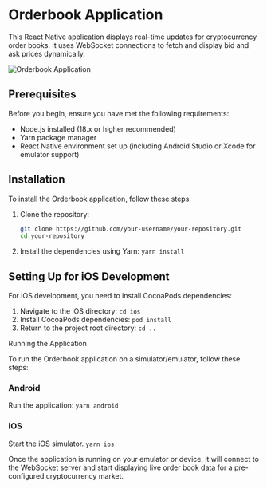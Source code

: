 # Orderbook Application

This React Native application displays real-time updates for cryptocurrency order books. It uses WebSocket connections to fetch and display bid and ask prices dynamically.

![Orderbook Application]('https://raw.githubusercontent.com/timomak/OrderbookApp/main/app-screenshot.png')

## Prerequisites

Before you begin, ensure you have met the following requirements:
- Node.js installed (18.x or higher recommended)
- Yarn package manager
- React Native environment set up (including Android Studio or Xcode for emulator support)

## Installation

To install the Orderbook application, follow these steps:

1. Clone the repository:
   ```bash
   git clone https://github.com/your-username/your-repository.git
   cd your-repository
2. Install the dependencies using Yarn:
   ```yarn install```

## Setting Up for iOS Development
For iOS development, you need to install CocoaPods dependencies:

1. Navigate to the iOS directory:
 ```cd ios```
 2. Install CocoaPods dependencies:
```pod install```
3. Return to the project root directory:
```cd ..```

Running the Application

To run the Orderbook application on a simulator/emulator, follow these steps:

### Android
Run the application:
```yarn android```

### iOS
Start the iOS simulator.
```yarn ios```

Once the application is running on your emulator or device, it will connect to the WebSocket server and start displaying live order book data for a pre-configured cryptocurrency market.
